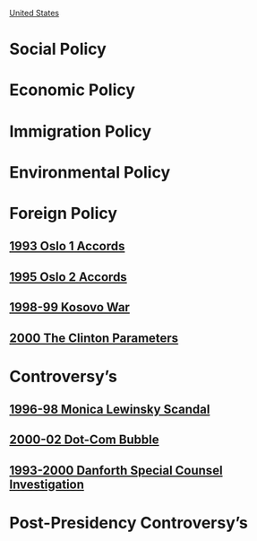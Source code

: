 [United States](../United%20States)

# Social Policy

# Economic Policy

# Immigration Policy

# Environmental Policy

# Foreign Policy
## [1993 Oslo 1 Accords](../../Israel-Palestine/1948-%20Israeli-Palestinian%20Period/1993%20Oslo%201%20Accords)
## [1995 Oslo 2 Accords](../../Israel-Palestine/1948-%20Israeli-Palestinian%20Period/1995%20Oslo%202%20Accords)
## [1998-99 Kosovo War](../../Yugoslavia/1998-99%20Kosovo%20War)
## [2000 The Clinton Parameters](../../Israel-Palestine/1948-%20Israeli-Palestinian%20Period/2000%20The%20Clinton%20Parameters)
# Controversy’s
## [1996-98 Monica Lewinsky Scandal](1996-98%20Monica%20Lewinsky%20Scandal)
## [2000-02 Dot-Com Bubble](../../Worldwide/2000-02%20Dot-Com%20Bubble)
## [1993-2000 Danforth Special Counsel Investigation](1993-2000%20Danforth%20Special%20Counsel%20Investigation)
# Post-Presidency Controversy’s
